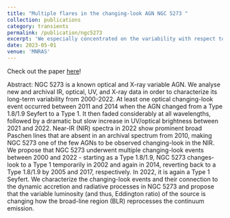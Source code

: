 ```yaml
---
title: "Multiple flares in the changing-look AGN NGC 5273 "
collection: publications
category: transients
permalink: /publication/ngc5273
excerpt: 'We especially concentrated on the variability with respect to the exciting yet poorly understood “changing-look” phenomenon, where broad emission lines appear and/or disappear over the course of a few years.  While all AGNs are variable, this specific type of variability is extremely important in that it poses a direct challenge to the “unified model”, where the presence/absence of broad lines is thought to be a line-of-sight effect.  Moving back to NGC 5273, we report that the AGN changed-look at least once during the period from 2001 to 2022 (more tightly, between 2010 and 2014), and we claim that it may have done so multiple times based on its multi-wavelength variability.  However, due to lack of consistent spectroscopic observations, we cannot definitively say that the AGN changed-look more than once, though perhaps future observations will prove (or disprove!) our claim.   In any case, this study was a great experience and allowed me to personally handle data ranging from the near-infrared to hard X-rays, which is especially useful when AGNs emit at all these wavelengths.'
date: 2023-05-01
venue: 'MNRAS'
---
```


Check out the paper <a href="https://ui.adsabs.harvard.edu/abs/2023MNRAS.521.3810N/abstract" target="_blank">here</a>!

Abstract: NGC 5273 is a known optical and X-ray variable AGN. We analyse new and archival IR, optical, UV, and X-ray data in order to characterize its long-term variability from 2000-2022. At least one optical changing-look event occurred between 2011 and 2014 when the AGN changed from a Type 1.8/1.9 Seyfert to a Type 1. It then faded considerably at all wavelengths, followed by a dramatic but slow increase in UV/optical brightness between 2021 and 2022. Near-IR (NIR) spectra in 2022 show prominent broad Paschen lines that are absent in an archival spectrum from 2010, making NGC 5273 one of the few AGNs to be observed changing-look in the NIR. We propose that NGC 5273 underwent multiple changing-look events between 2000 and 2022 - starting as a Type 1.8/1.9, NGC 5273 changes-look to a Type 1 temporarily in 2002 and again in 2014, reverting back to a Type 1.8/1.9 by 2005 and 2017, respectively. In 2022, it is again a Type 1 Seyfert. We characterize the changing-look events and their connection to the dynamic accretion and radiative processes in NGC 5273 and propose that the variable luminosity (and thus, Eddington ratio) of the source is changing how the broad-line region (BLR) reprocesses the continuum emission. 
